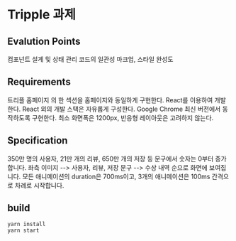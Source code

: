 # Tripple 과제

## Evalution Points

컴포넌트 설계 및 상태 관리
코드의 일관성
마크업, 스타일 완성도

## Requirements

트리플 홈페이지 의 한 섹션을 홈페이지와 동일하게 구현한다.
React를 이용하여 개발한다. React 외의 개발 스택은 자유롭게 구성한다.
Google Chrome 최신 버전에서 동작하도록 구현한다.
최소 화면폭은 1200px, 반응형 레이아웃은 고려하지 않는다.

## Specification

350만 명의 사용자, 21만 개의 리뷰, 650만 개의 저장 등 문구에서 숫자는 0부터 증가합니다.
좌측 이미지 --> 사용자, 리뷰, 저장 문구 --> 수상 내역 순으로 화면에 보여집니다.
모든 애니메이션의 duration은 700ms이고, 3개의 애니메이션은 100ms 간격으로 차례로 시작합니다.

## build

```
yarn install
yarn start
```

